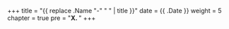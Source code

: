 +++
title = "{{ replace .Name "-" " " | title }}"
date = {{ .Date }}
weight = 5
chapter = true
pre = "<b>X. </b>"
+++
